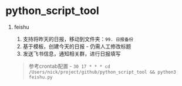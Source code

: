 # python_script_tool

1. feishu
   1. 支持将昨天的日报，移动到文件夹：`99. 日报备份`
   2. 基于模板，创建今天的日报 - 仍需人工修改标题
   3. 发送飞书信息，通知相关群，进行日报填写

   > 参考crontab配置 - `30 17 * * * cd /Users/nick/project/github/python_script_tool && python3 feishu.py`
